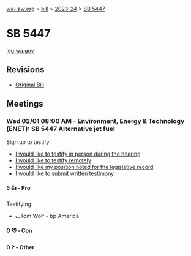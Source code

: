 [wa-law.org](/) > [bill](/bill/) > [2023-24](/bill/2023-24/) > [SB 5447](/bill/2023-24/sb/5447/)

# SB 5447
[leg.wa.gov](https://app.leg.wa.gov/billsummary?BillNumber=5447&Year=2023&Initiative=false)

## Revisions
* [Original Bill](1/)

## Meetings
### Wed 02/01 08:00 AM - Environment, Energy & Technology (ENET): SB 5447 Alternative jet fuel
Sign up to testify:
* [I would like to testify in person during the hearing](https://app.leg.wa.gov/csi/Testifier/Add?chamber=House&mId=30568&aId=150080&caId=20851&tId=1)
* [I would like to testify remotely](https://app.leg.wa.gov/csi/Testifier/Add?chamber=House&mId=30568&aId=150080&caId=20851&tId=2)
* [I would like my position noted for the legislative record](https://app.leg.wa.gov/csi/Testifier/Add?chamber=House&mId=30568&aId=150080&caId=20851&tId=3)
* [I would like to submit written testimony](https://app.leg.wa.gov/csi/Testifier/Add?chamber=House&mId=30568&aId=150080&caId=20851&tId=4)

#### 5 👍 - Pro
Testifying:
* 💵Tom Wolf - bp America

#### 0 👎 - Con

#### 0 ❓ - Other
